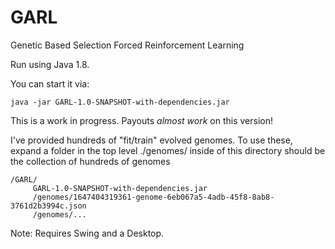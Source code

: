 # GARL
Genetic Based Selection Forced Reinforcement Learning

Run using Java 1.8.

You can start it via:
```
java -jar GARL-1.0-SNAPSHOT-with-dependencies.jar
```

This is a work in progress. Payouts *almost work* on this version!

I've provided hundreds of "fit/train" evolved genomes. To use these, expand a folder in the top level ./genomes/ inside of this directory should be the collection of hundreds of genomes
```
/GARL/
     GARL-1.0-SNAPSHOT-with-dependencies.jar
     /genomes/1647404319361-genome-6eb067a5-4adb-45f8-8ab8-3761d2b3994c.json
     /genomes/...
```
Note: Requires Swing and a Desktop.
